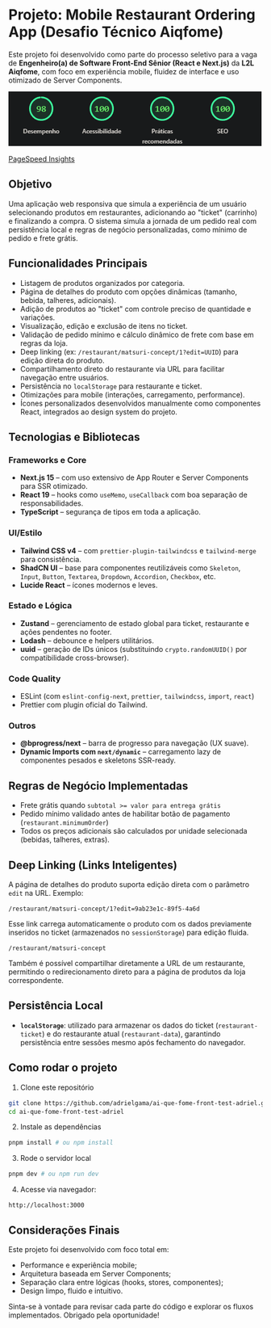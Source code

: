 # Projeto: Mobile Restaurant Ordering App (Desafio Técnico Aiqfome)

Este projeto foi desenvolvido como parte do processo seletivo para a vaga de **Engenheiro(a) de Software Front-End Sênior (React e Next.js)** da **L2L Aiqfome**, com foco em experiência mobile, fluidez de interface e uso otimizado de Server Components.

![PageSpeed Insights](public/images/pagespeed-insights.png)

[PageSpeed Insights](https://pagespeed.web.dev/analysis/https-ai-que-fome-frontend-test-adriel-gama-vercel-app/2sgj6iyqx3?form_factor=mobile)

## Objetivo

Uma aplicação web responsiva que simula a experiência de um usuário selecionando produtos em restaurantes, adicionando ao "ticket" (carrinho) e finalizando a compra. O sistema simula a jornada de um pedido real com persistência local e regras de negócio personalizadas, como mínimo de pedido e frete grátis.

## Funcionalidades Principais

- Listagem de produtos organizados por categoria.
- Página de detalhes do produto com opções dinâmicas (tamanho, bebida, talheres, adicionais).
- Adição de produtos ao "ticket" com controle preciso de quantidade e variações.
- Visualização, edição e exclusão de itens no ticket.
- Validação de pedido mínimo e cálculo dinâmico de frete com base em regras da loja.
- Deep linking (ex: `/restaurant/matsuri-concept/1?edit=UUID`) para edição direta do produto.
- Compartilhamento direto do restaurante via URL para facilitar navegação entre usuários.
- Persistência no `localStorage` para restaurante e ticket.
- Otimizações para mobile (interações, carregamento, performance).
- Ícones personalizados desenvolvidos manualmente como componentes React, integrados ao design system do projeto.

## Tecnologias e Bibliotecas

### Frameworks e Core

- **Next.js 15** – com uso extensivo de App Router e Server Components para SSR otimizado.
- **React 19** – hooks como `useMemo`, `useCallback` com boa separação de responsabilidades.
- **TypeScript** – segurança de tipos em toda a aplicação.

### UI/Estilo

- **Tailwind CSS v4** – com `prettier-plugin-tailwindcss` e `tailwind-merge` para consistência.
- **ShadCN UI** – base para componentes reutilizáveis como `Skeleton`, `Input`, `Button`, `Textarea`, `Dropdown`, `Accordion`, `Checkbox`, etc.
- **Lucide React** – ícones modernos e leves.

### Estado e Lógica

- **Zustand** – gerenciamento de estado global para ticket, restaurante e ações pendentes no footer.
- **Lodash** – debounce e helpers utilitários.
- **uuid** – geração de IDs únicos (substituindo `crypto.randomUUID()` por compatibilidade cross-browser).

### Code Quality

- ESLint (com `eslint-config-next`, `prettier`, `tailwindcss`, `import`, `react`)
- Prettier com plugin oficial do Tailwind.

### Outros

- **@bprogress/next** – barra de progresso para navegação (UX suave).
- **Dynamic Imports com `next/dynamic`** – carregamento lazy de componentes pesados e skeletons SSR-ready.

## Regras de Negócio Implementadas

- Frete grátis quando `subtotal >= valor para entrega grátis`
- Pedido mínimo validado antes de habilitar botão de pagamento (`restaurant.minimumOrder`)
- Todos os preços adicionais são calculados por unidade selecionada (bebidas, talheres, extras).

## Deep Linking (Links Inteligentes)

A página de detalhes do produto suporta edição direta com o parâmetro `edit` na URL. Exemplo:

```
/restaurant/matsuri-concept/1?edit=9ab23e1c-89f5-4a6d
```

Esse link carrega automaticamente o produto com os dados previamente inseridos no ticket (armazenados no `sessionStorage`) para edição fluida.

```
/restaurant/matsuri-concept
```

Também é possível compartilhar diretamente a URL de um restaurante, permitindo o redirecionamento direto para a página de produtos da loja correspondente.

## Persistência Local

- **`localStorage`**: utilizado para armazenar os dados do ticket (`restaurant-ticket`) e do restaurante atual (`restaurant-data`), garantindo persistência entre sessões mesmo após fechamento do navegador.

## Como rodar o projeto

1. Clone este repositório

```bash
git clone https://github.com/adrielgama/ai-que-fome-front-test-adriel.git
cd ai-que-fome-front-test-adriel
```

2. Instale as dependências

```bash
pnpm install # ou npm install
```

3. Rode o servidor local

```bash
pnpm dev # ou npm run dev
```

4. Acesse via navegador:

```
http://localhost:3000
```

## Considerações Finais

Este projeto foi desenvolvido com foco total em:

- Performance e experiência mobile;
- Arquitetura baseada em Server Components;
- Separação clara entre lógicas (hooks, stores, componentes);
- Design limpo, fluido e intuitivo.

Sinta-se à vontade para revisar cada parte do código e explorar os fluxos implementados. Obrigado pela oportunidade!
